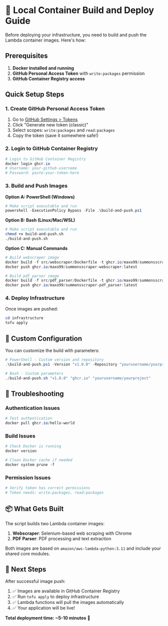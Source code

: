 # 🐳 Local Container Build and Deploy Guide

Before deploying your infrastructure, you need to build and push the Lambda container images. Here's how:

## Prerequisites

1. **Docker installed and running**
2. **GitHub Personal Access Token** with `write:packages` permission
3. **GitHub Container Registry access**

## Quick Setup Steps

### 1. Create GitHub Personal Access Token

1. Go to [GitHub Settings > Tokens](https://github.com/settings/tokens)
2. Click "Generate new token (classic)"
3. Select scopes: `write:packages` and `read:packages`
4. Copy the token (save it somewhere safe!)

### 2. Login to GitHub Container Registry

```powershell
# Login to GitHub Container Registry
docker login ghcr.io
# Username: your-github-username
# Password: paste-your-token-here
```

### 3. Build and Push Images

**Option A: PowerShell (Windows)**
```powershell
# Make script executable and run
powershell -ExecutionPolicy Bypass -File .\build-and-push.ps1
```

**Option B: Bash (Linux/Mac/WSL)**
```bash
# Make script executable and run
chmod +x build-and-push.sh
./build-and-push.sh
```

**Option C: Manual Commands**
```powershell
# Build webscraper image
docker build -f src/webscraper/Dockerfile -t ghcr.io/maxo99/summonsscraper-webscraper:latest --build-arg VERSION=dev-local .
docker push ghcr.io/maxo99/summonsscraper-webscraper:latest

# Build pdf_parser image
docker build -f src/pdf_parser/Dockerfile -t ghcr.io/maxo99/summonsscraper-pdf_parser:latest --build-arg VERSION=dev-local .
docker push ghcr.io/maxo99/summonsscraper-pdf_parser:latest
```

### 4. Deploy Infrastructure

Once images are pushed:

```powershell
cd infrastructure
tofu apply
```

## 🔧 Custom Configuration

You can customize the build with parameters:

```powershell
# PowerShell - Custom version and repository
.\build-and-push.ps1 -Version "v1.0.0" -Repository "yourusername/yourproject"

# Bash - Custom parameters
./build-and-push.sh "v1.0.0" "ghcr.io" "yourusername/yourproject"
```

## 🐛 Troubleshooting

### Authentication Issues
```powershell
# Test authentication
docker pull ghcr.io/hello-world
```

### Build Issues
```powershell
# Check Docker is running
docker version

# Clean Docker cache if needed
docker system prune -f
```

### Permission Issues
```powershell
# Verify token has correct permissions
# Token needs: write:packages, read:packages
```

## 📦 What Gets Built

The script builds two Lambda container images:

1. **Webscraper**: Selenium-based web scraping with Chrome
2. **PDF Parser**: PDF processing and text extraction

Both images are based on `amazon/aws-lambda-python:3.11` and include your shared core modules.

## 🎯 Next Steps

After successful image push:

1. ✅ Images are available in GitHub Container Registry
2. ✅ Run `tofu apply` to deploy infrastructure
3. ✅ Lambda functions will pull the images automatically
4. ✅ Your application will be live!

**Total deployment time: ~5-10 minutes** 🚀
